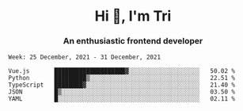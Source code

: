 <h1 align="center">Hi 👋, I'm Tri</h1>
<h3 align="center">An enthusiastic frontend developer</h3>

<!--START_SECTION:waka-->
```text
Week: 25 December, 2021 - 31 December, 2021

Vue.js       ████████████████████▓░░░░░░░░░░░░░░░░░░░░   50.02 % 
Python       █████████▒░░░░░░░░░░░░░░░░░░░░░░░░░░░░░░░   22.51 % 
TypeScript   ████████▓░░░░░░░░░░░░░░░░░░░░░░░░░░░░░░░░   21.40 % 
JSON         █▒░░░░░░░░░░░░░░░░░░░░░░░░░░░░░░░░░░░░░░░   03.50 % 
YAML         █░░░░░░░░░░░░░░░░░░░░░░░░░░░░░░░░░░░░░░░░   02.11 % 
```
<!--END_SECTION:waka-->
